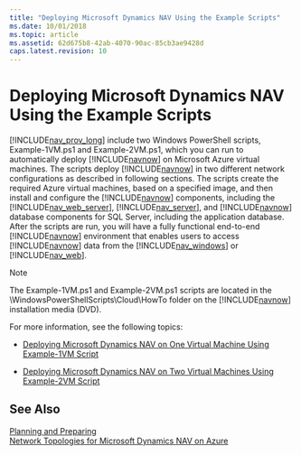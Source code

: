 ```yaml
---
title: "Deploying Microsoft Dynamics NAV Using the Example Scripts"
ms.date: 10/01/2018
ms.topic: article
ms.assetid: 62d675b8-42ab-4070-90ac-85cb3ae9428d
caps.latest.revision: 10
---
```

# Deploying Microsoft Dynamics NAV Using the Example Scripts
[!INCLUDE[nav_prov_long](includes/nav_prov_long_md.md)] include two Windows PowerShell scripts, Example-1VM.ps1 and Example-2VM.ps1, which you can run to automatically deploy [!INCLUDE[navnow](includes/navnow_md.md)] on Microsoft Azure virtual machines. The scripts deploy [!INCLUDE[navnow](includes/navnow_md.md)] in two different network configurations as described in following sections. The scripts create the required Azure virtual machines, based on a specified image, and then install and configure the [!INCLUDE[navnow](includes/navnow_md.md)] components, including the [!INCLUDE[nav_web_server](includes/nav_web_server_md.md)], [!INCLUDE[nav_server](includes/nav_server_md.md)], and [!INCLUDE[navnow](includes/navnow_md.md)] database components for SQL Server, including the application database. After the scripts are run, you will have a fully functional end-to-end [!INCLUDE[navnow](includes/navnow_md.md)] environment that enables users to access [!INCLUDE[navnow](includes/navnow_md.md)] data from the [!INCLUDE[nav_windows](includes/nav_windows_md.md)] or [!INCLUDE[nav_web](includes/nav_web_md.md)].  
  
> [!NOTE]  
>  The Example-1VM.ps1 and Example-2VM.ps1 scripts are located in the \\WindowsPowerShellScripts\\Cloud\\HowTo folder on the [!INCLUDE[navnow](includes/navnow_md.md)] installation media \(DVD\).  
  
 For more information, see the following topics:  
  
-   [Deploying Microsoft Dynamics NAV on One Virtual Machine Using Example-1VM Script](Deploying-Microsoft-Dynamics-NAV-on-One-Virtual-Machine-Using-Example-1VM-Script.md)  
  
-   [Deploying Microsoft Dynamics NAV on Two Virtual Machines Using Example-2VM Script](Deploying-Microsoft-Dynamics-NAV-on-Two-Virtual-Machines-Using-Example-2VM-Script.md)  
  
## See Also  
 [Planning and Preparing](Planning-and-Preparing.md)   
 [Network Topologies for Microsoft Dynamics NAV on Azure](Network-Topologies-for-Microsoft-Dynamics-NAV-on-Azure.md)